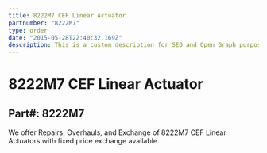 ```yaml
---
title: 8222M7 CEF Linear Actuator
partnumber: "8222M7"
type: order
date: "2015-05-28T22:40:32.169Z"
description: This is a custom description for SEO and Open Graph purposes, rather than the default generated excerpt. Simply add a description field to the frontmatter.
---
```


# 8222M7 CEF Linear Actuator
## Part#: 8222M7

We offer Repairs, Overhauls, and Exchange of 8222M7 CEF Linear Actuators with fixed price exchange available.